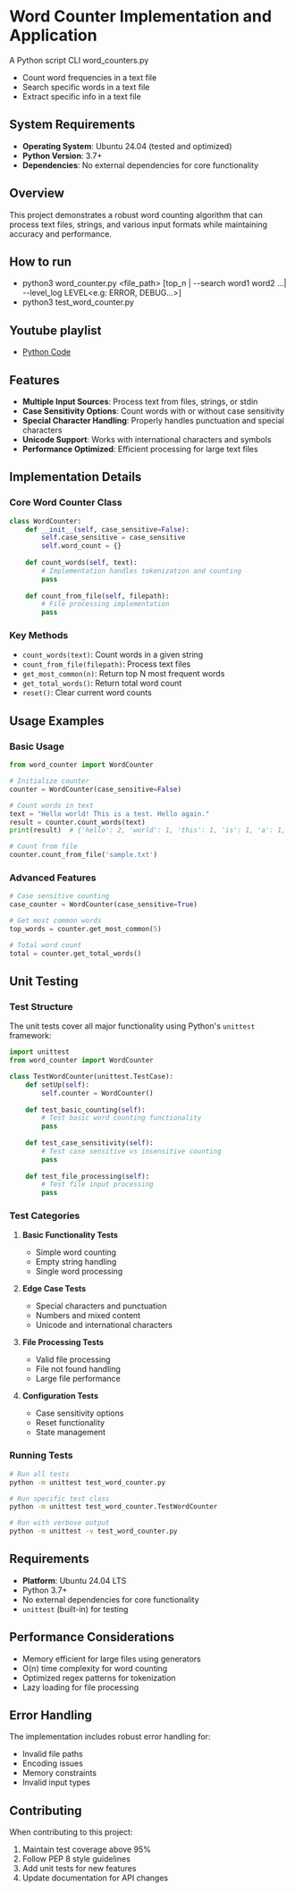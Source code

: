 # Word Counter Implementation and Application

A Python script CLI word_counters.py
 - Count word frequencies in a text file
 - Search specific words in a text file
 - Extract specific info in a text file

## System Requirements

- **Operating System**: Ubuntu 24.04 (tested and optimized)
- **Python Version**: 3.7+
- **Dependencies**: No external dependencies for core functionality

## Overview

This project demonstrates a robust word counting algorithm that can process text files, strings, and various input formats while maintaining accuracy and performance.

## How to run
 - python3 word_counter.py <file_path> [top_n | --search word1 word2 ...| --level_log LEVEL<e.g: ERROR, DEBUG...>]
 - python3 test_word_counter.py

## Youtube playlist
 - [Python Code](https://www.youtube.com/watch?v=mnyV68QtmWM&list=PLZdyjUgq8p7k8BV9JMxfNyR3g7BVGioAl)


## Features

- **Multiple Input Sources**: Process text from files, strings, or stdin
- **Case Sensitivity Options**: Count words with or without case sensitivity
- **Special Character Handling**: Properly handles punctuation and special characters
- **Unicode Support**: Works with international characters and symbols
- **Performance Optimized**: Efficient processing for large text files

## Implementation Details

### Core Word Counter Class

```python
class WordCounter:
    def __init__(self, case_sensitive=False):
        self.case_sensitive = case_sensitive
        self.word_count = {}
    
    def count_words(self, text):
        # Implementation handles tokenization and counting
        pass
    
    def count_from_file(self, filepath):
        # File processing implementation
        pass
```

### Key Methods

- `count_words(text)`: Count words in a given string
- `count_from_file(filepath)`: Process text files
- `get_most_common(n)`: Return top N most frequent words
- `get_total_words()`: Return total word count
- `reset()`: Clear current word counts

## Usage Examples

### Basic Usage

```python
from word_counter import WordCounter

# Initialize counter
counter = WordCounter(case_sensitive=False)

# Count words in text
text = "Hello world! This is a test. Hello again."
result = counter.count_words(text)
print(result)  # {'hello': 2, 'world': 1, 'this': 1, 'is': 1, 'a': 1, 'test': 1, 'again': 1}

# Count from file
counter.count_from_file('sample.txt')
```

### Advanced Features

```python
# Case sensitive counting
case_counter = WordCounter(case_sensitive=True)

# Get most common words
top_words = counter.get_most_common(5)

# Total word count
total = counter.get_total_words()
```

## Unit Testing

### Test Structure

The unit tests cover all major functionality using Python's `unittest` framework:

```python
import unittest
from word_counter import WordCounter

class TestWordCounter(unittest.TestCase):
    def setUp(self):
        self.counter = WordCounter()
    
    def test_basic_counting(self):
        # Test basic word counting functionality
        pass
    
    def test_case_sensitivity(self):
        # Test case sensitive vs insensitive counting
        pass
    
    def test_file_processing(self):
        # Test file input processing
        pass
```

### Test Categories

1. **Basic Functionality Tests**
   - Simple word counting
   - Empty string handling
   - Single word processing

2. **Edge Case Tests**
   - Special characters and punctuation
   - Numbers and mixed content
   - Unicode and international characters

3. **File Processing Tests**
   - Valid file processing
   - File not found handling
   - Large file performance

4. **Configuration Tests**
   - Case sensitivity options
   - Reset functionality
   - State management

### Running Tests

```bash
# Run all tests
python -m unittest test_word_counter.py

# Run specific test class
python -m unittest test_word_counter.TestWordCounter

# Run with verbose output
python -m unittest -v test_word_counter.py
```

## Requirements

- **Platform**: Ubuntu 24.04 LTS
- Python 3.7+
- No external dependencies for core functionality
- `unittest` (built-in) for testing

## Performance Considerations

- Memory efficient for large files using generators
- O(n) time complexity for word counting
- Optimized regex patterns for tokenization
- Lazy loading for file processing

## Error Handling

The implementation includes robust error handling for:
- Invalid file paths
- Encoding issues
- Memory constraints
- Invalid input types

## Contributing

When contributing to this project:
1. Maintain test coverage above 95%
2. Follow PEP 8 style guidelines
3. Add unit tests for new features
4. Update documentation for API changes

